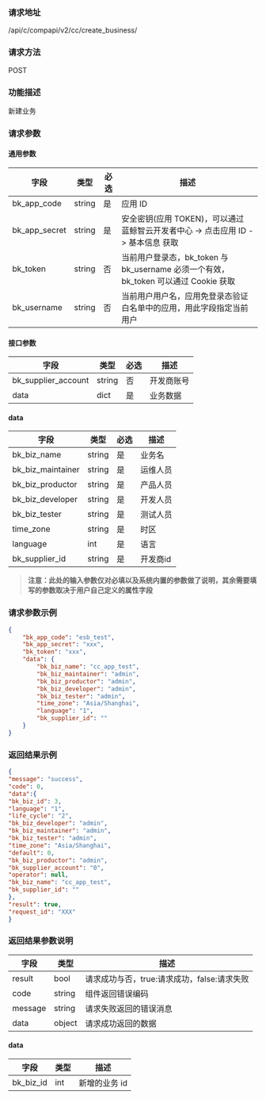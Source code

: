 ### 请求地址

/api/c/compapi/v2/cc/create_business/

### 请求方法

POST

### 功能描述

新建业务

### 请求参数

#### 通用参数

| 字段 | 类型 | 必选 | 描述 |
|-----------|------------|--------|------------|
| bk_app_code | string | 是 | 应用 ID |
| bk_app_secret| string | 是 | 安全密钥(应用 TOKEN)，可以通过 蓝鲸智云开发者中心 -&gt; 点击应用 ID -&gt; 基本信息 获取 |
| bk_token | string | 否 | 当前用户登录态，bk_token 与 bk_username 必须一个有效，bk_token 可以通过 Cookie 获取 |
| bk_username | string | 否 | 当前用户用户名，应用免登录态验证白名单中的应用，用此字段指定当前用户 |

#### 接口参数

| 字段 | 类型 | 必选 | 描述 |
|-----------|------------|--------|------------|
| bk_supplier_account | string | 否 | 开发商账号 |
| data | dict | 是 | 业务数据 |

#### data

| 字段 | 类型 | 必选 | 描述 |
|-----------|------------|--------|------------|
| bk_biz_name | string | 是 | 业务名 |
| bk_biz_maintainer | string | 是 | 运维人员 |
| bk_biz_productor | string | 是 | 产品人员 |
| bk_biz_developer | string | 是 | 开发人员 |
| bk_biz_tester | string | 是 | 测试人员 |
| time_zone | string | 是 | 时区 |
| language | int | 是 | 语言 |
| bk_supplier_id | string | 是 | 开发商id |

> **注意：此处的输入参数仅对必填以及系统内置的参数做了说明，其余需要填写的参数取决于用户自己定义的属性字段**

### 请求参数示例

```json
{
    "bk_app_code": "esb_test",
    "bk_app_secret": "xxx",
    "bk_token": "xxx",
    "data": {
        "bk_biz_name": "cc_app_test",
        "bk_biz_maintainer": "admin",
        "bk_biz_productor": "admin",
        "bk_biz_developer": "admin",
        "bk_biz_tester": "admin",
        "time_zone": "Asia/Shanghai",
        "language": "1",
        "bk_supplier_id": ""
    }
}
```

### 返回结果示例

```json
{
"message": "success",
"code": 0,
"data":{
"bk_biz_id": 3,
"language": "1",
"life_cycle": "2",
"bk_biz_developer": "admin",
"bk_biz_maintainer": "admin",
"bk_biz_tester": "admin",
"time_zone": "Asia/Shanghai",
"default": 0,
"bk_biz_productor": "admin",
"bk_supplier_account": "0",
"operator": null,
"bk_biz_name": "cc_app_test",
"bk_supplier_id": ""
},
"result": true,
"request_id": "XXX"
}
```

### 返回结果参数说明

| 字段 | 类型 | 描述 |
|-----------|-----------|-----------|
| result | bool | 请求成功与否，true:请求成功，false:请求失败 |
| code | string | 组件返回错误编码 |
| message | string | 请求失败返回的错误消息 |
| data | object | 请求成功返回的数据 |

#### data

| 字段 | 类型 | 描述 |
|------------|-----|--------------|
| bk_biz_id | int | 新增的业务 id|
